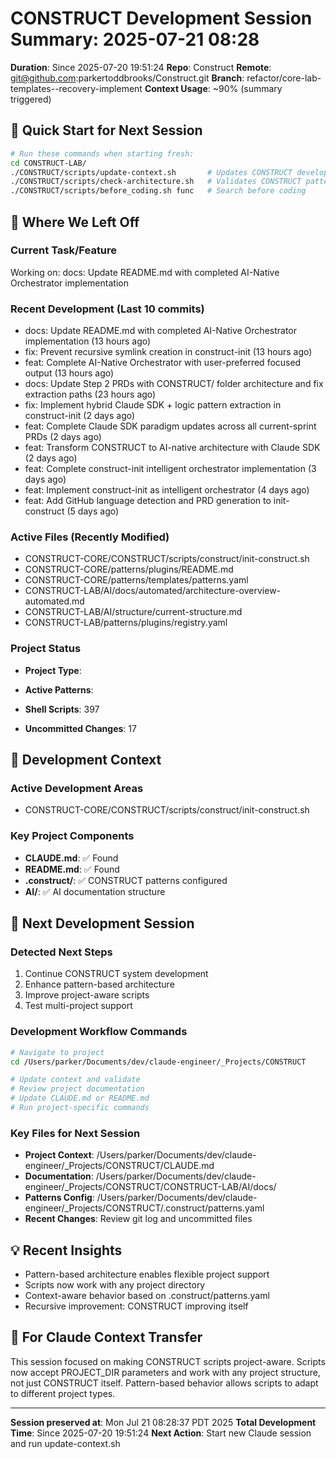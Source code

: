 # CONSTRUCT Development Session Summary: 2025-07-21 08:28
**Duration**: Since 2025-07-20 19:51:24
**Repo**: Construct
**Remote**: git@github.com:parkertoddbrooks/Construct.git
**Branch**: refactor/core-lab-templates--recovery-implement
**Context Usage**: ~90% (summary triggered)

## 🎯 Quick Start for Next Session
```bash
# Run these commands when starting fresh:
cd CONSTRUCT-LAB/
./CONSTRUCT/scripts/update-context.sh       # Updates CONSTRUCT development context
./CONSTRUCT/scripts/check-architecture.sh   # Validates CONSTRUCT patterns
./CONSTRUCT/scripts/before_coding.sh func   # Search before coding
```

## 📍 Where We Left Off

### Current Task/Feature
Working on: docs: Update README.md with completed AI-Native Orchestrator implementation

### Recent Development (Last 10 commits)
- docs: Update README.md with completed AI-Native Orchestrator implementation (13 hours ago)
- fix: Prevent recursive symlink creation in construct-init (13 hours ago)
- feat: Complete AI-Native Orchestrator with user-preferred focused output (13 hours ago)
- docs: Update Step 2 PRDs with CONSTRUCT/ folder architecture and fix extraction paths (23 hours ago)
- fix: Implement hybrid Claude SDK + logic pattern extraction in construct-init (2 days ago)
- feat: Complete Claude SDK paradigm updates across all current-sprint PRDs (2 days ago)
- feat: Transform CONSTRUCT to AI-native architecture with Claude SDK (2 days ago)
- feat: Complete construct-init intelligent orchestrator implementation (3 days ago)
- feat: Implement construct-init as intelligent orchestrator (4 days ago)
- feat: Add GitHub language detection and PRD generation to init-construct (5 days ago)

### Active Files (Recently Modified)
- CONSTRUCT-CORE/CONSTRUCT/scripts/construct/init-construct.sh
- CONSTRUCT-CORE/patterns/plugins/README.md
- CONSTRUCT-CORE/patterns/templates/patterns.yaml
- CONSTRUCT-LAB/AI/docs/automated/architecture-overview-automated.md
- CONSTRUCT-LAB/AI/structure/current-structure.md
- CONSTRUCT-LAB/patterns/plugins/registry.yaml

### Project Status
- **Project Type**: 
- **Active Patterns**: 
- **Shell Scripts**:      397



- **Uncommitted Changes**:       17

## 🔧 Development Context

### Active Development Areas
- CONSTRUCT-CORE/CONSTRUCT/scripts/construct/init-construct.sh

### Key Project Components
- **CLAUDE.md**: ✅ Found
- **README.md**: ✅ Found
- **.construct/**: ✅ CONSTRUCT patterns configured
- **AI/**: ✅ AI documentation structure

## 🚀 Next Development Session

### Detected Next Steps
1. Continue CONSTRUCT system development
2. Enhance pattern-based architecture
3. Improve project-aware scripts
4. Test multi-project support

### Development Workflow Commands
```bash
# Navigate to project
cd /Users/parker/Documents/dev/claude-engineer/_Projects/CONSTRUCT

# Update context and validate
# Review project documentation
# Update CLAUDE.md or README.md
# Run project-specific commands
```

### Key Files for Next Session
- **Project Context**: /Users/parker/Documents/dev/claude-engineer/_Projects/CONSTRUCT/CLAUDE.md
- **Documentation**: /Users/parker/Documents/dev/claude-engineer/_Projects/CONSTRUCT/CONSTRUCT-LAB/AI/docs/
- **Patterns Config**: /Users/parker/Documents/dev/claude-engineer/_Projects/CONSTRUCT/.construct/patterns.yaml
- **Recent Changes**: Review git log and uncommitted files

## 💡 Recent Insights
- Pattern-based architecture enables flexible project support
- Scripts now work with any project directory
- Context-aware behavior based on .construct/patterns.yaml
- Recursive improvement: CONSTRUCT improving itself

## 🤖 For Claude Context Transfer
This session focused on making CONSTRUCT scripts project-aware. Scripts now accept PROJECT_DIR parameters and work with any project structure, not just CONSTRUCT itself. Pattern-based behavior allows scripts to adapt to different project types.

---
**Session preserved at**: Mon Jul 21 08:28:37 PDT 2025
**Total Development Time**: Since 2025-07-20 19:51:24
**Next Action**: Start new Claude session and run update-context.sh
